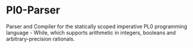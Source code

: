 # Pl0-Parser
Parser and Compiler for the statically scoped imperative PL0 programming language - While, which supports arithmetic in integers, booleans and arbitrary-precision rationals.
